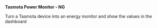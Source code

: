 **Tasmota Power Monitor - NG**

Turn a Tasmota device into an energy monitor and show the values ​​in the dashboard